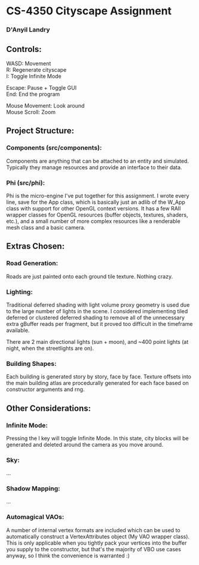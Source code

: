 # CS-4350 Cityscape Assignment

### D'Anyil Landry

## Controls:

WASD: Movement\
R: Regenerate cityscape\
I: Toggle Infinite Mode

Escape: Pause + Toggle GUI\
End: End the program

Mouse Movement: Look around\
Mouse Scroll: Zoom

## Project Structure:

### Components (src/components):

Components are anything that can be attached to an entity and simulated. Typically they manage resources and provide an interface to their data.

### Phi (src/phi):

Phi is the micro-engine I've put together for this assignment. I wrote every line, save for the App class, which is basically just an adlib of the W_App class with support for other OpenGL context versions. It has a few RAII wrapper classes for OpenGL resources (buffer objects, textures, shaders, etc.), and a small number of more complex resources like a renderable mesh class and a basic camera.

## Extras Chosen:

### Road Generation:

Roads are just painted onto each ground tile texture. Nothing crazy.

### Lighting:

Traditional deferred shading with light volume proxy geometry is used due to the large number of lights in the scene. I considered implementing tiled deferred or clustered deferred shading to remove all of the unnecessary extra gBuffer reads per fragment, but it proved too difficult in the timeframe available.

There are 2 main directional lights (sun + moon), and ~400 point lights (at night, when the streetlights are on).

### Building Shapes:

Each building is generated story by story, face by face. Texture offsets into the main building atlas are procedurally generated for each face based on constructor arguments and rng.

## Other Considerations:

### Infinite Mode:

Pressing the I key will toggle Infinite Mode. In this state, city blocks will be generated and deleted around the camera as you move around.

### Sky:

...

### Shadow Mapping:

...

### Automagical VAOs:

A number of internal vertex formats are included which can be used to automatically construct a VertexAttributes object (My VAO wrapper class). This is only applicable when you tightly pack your vertices into the buffer you supply to the constructor, but that's the majority of VBO use cases anyway, so I think the convenience is warranted :)